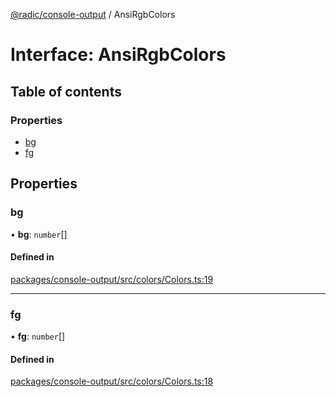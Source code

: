 [@radic/console-output](../README.md) / AnsiRgbColors

# Interface: AnsiRgbColors

## Table of contents

### Properties

- [bg](AnsiRgbColors.md#bg)
- [fg](AnsiRgbColors.md#fg)

## Properties

### bg

• **bg**: `number`[]

#### Defined in

[packages/console-output/src/colors/Colors.ts:19](https://github.com/robinradic/npm-console/blob/10cb77f/packages/console-output/src/colors/Colors.ts#L19)

___

### fg

• **fg**: `number`[]

#### Defined in

[packages/console-output/src/colors/Colors.ts:18](https://github.com/robinradic/npm-console/blob/10cb77f/packages/console-output/src/colors/Colors.ts#L18)

